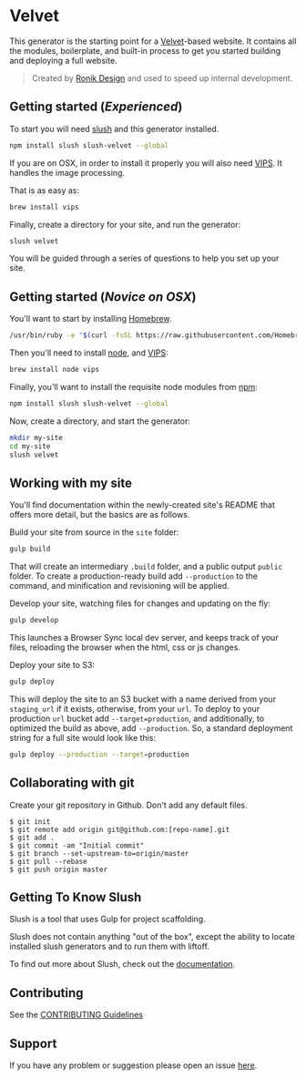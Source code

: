 # Velvet

This generator is the starting point for a [Velvet](https://github.com/ronik-design/velvet)-based
website. It contains all the modules, boilerplate, and built-in process to get
you started building and deploying a full website.

> Created by [Ronik Design](http://www.ronikdesign.com) and used to speed up internal development.

## Getting started (*Experienced*) 

To start you will need [slush](http://slushjs.github.io) and this generator 
installed. 

```sh
npm install slush slush-velvet --global
```

If you are on OSX, in order to install it properly you will also need [VIPS](https://en.wikipedia.org/wiki/VIPS_(software)). 
It handles the image processing. 

That is as easy as:

```sh
brew install vips
```

Finally, create a directory for your site, and run the generator:

```sh
slush velvet
```

You will be guided through a series of questions to help you set up your site.


## Getting started (*Novice on OSX*)

You'll want to start by installing [Homebrew](http://brew.sh).

```sh
/usr/bin/ruby -e "$(curl -fsSL https://raw.githubusercontent.com/Homebrew/install/master/install)"
```

Then you'll need to install [node](https://nodejs.org/), and [VIPS](https://en.wikipedia.org/wiki/VIPS_(software)):

```sh
brew install node vips
```

Finally, you'll want to install the requisite node modules from [npm](https://npmjs.com):

```sh
npm install slush slush-velvet --global
```

Now, create a directory, and start the generator:

```sh
mkdir my-site
cd my-site
slush velvet
```

## Working with my site

You'll find documentation within the newly-created site's README that offers
more detail, but the basics are as follows.

Build your site from source in the `site` folder:

```sh
gulp build
```

That will create an intermediary `.build` folder, and a public output `public`
folder. To create a production-ready build add `--production` to the command, 
and minification and revisioning will be applied.

Develop your site, watching files for changes and updating on the fly:

```sh
gulp develop
```

This launches a Browser Sync local dev server, and keeps track of your files,
reloading the browser when the html, css or js changes.

Deploy your site to S3:

```sh
gulp deploy
```

This will deploy the site to an S3 bucket with a name derived from your `staging_url`
if it exists, otherwise, from your `url`. To deploy to your production `url` bucket
add `--target=production`, and additionally, to optimized the build as above, add
`--production`. So, a standard deployment string for a full site would look like this:

```sh
gulp deploy --production --target=production
```


## Collaborating with git

Create your git repository in Github. Don't add any default files.

```shell
$ git init
$ git remote add origin git@github.com:[repo-name].git
$ git add .
$ git commit -am "Initial commit"
$ git branch --set-upstream-to=origin/master
$ git pull --rebase
$ git push origin master
```


## Getting To Know Slush

Slush is a tool that uses Gulp for project scaffolding.

Slush does not contain anything "out of the box", except the ability to locate installed slush generators and to run them with liftoff.

To find out more about Slush, check out the [documentation](https://github.com/klei/slush).

## Contributing

See the [CONTRIBUTING Guidelines](https://github.com/ronik-design/slush-website/blob/master/CONTRIBUTING.md)

## Support
If you have any problem or suggestion please open an issue [here](https://github.com/ronik-design/slush-website/issues).

